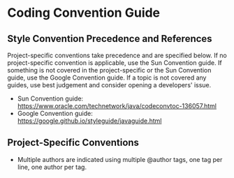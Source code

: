 # Coding Convention Guide

## Style Convention Precedence and References

Project-specific conventions take precedence and are specified below.
If no project-specific convention is applicable, use the Sun Convention guide.
If something is not covered in the project-specific or the Sun Convention guide, use the Google Convention guide.
If a topic is not covered any guides, use best judgement and consider opening a developers' issue.

- Sun Convention guide: https://www.oracle.com/technetwork/java/codeconvtoc-136057.html
- Google Convention guide: https://google.github.io/styleguide/javaguide.html


## Project-Specific Conventions

- Multiple authors are indicated using multiple @author tags, one tag per line, one author per tag.
